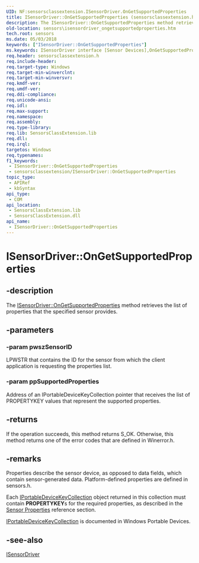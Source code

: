 ```yaml
---
UID: NF:sensorsclassextension.ISensorDriver.OnGetSupportedProperties
title: ISensorDriver::OnGetSupportedProperties (sensorsclassextension.h)
description: The ISensorDriver::OnGetSupportedProperties method retrieves the list of properties that the specified sensor provides.
old-location: sensors\isensordriver_ongetsupportedproperties.htm
tech.root: sensors
ms.date: 05/03/2018
keywords: ["ISensorDriver::OnGetSupportedProperties"]
ms.keywords: ISensorDriver interface [Sensor Devices],OnGetSupportedProperties method, ISensorDriver.OnGetSupportedProperties, ISensorDriver::OnGetSupportedProperties, OnGetSupportedProperties, OnGetSupportedProperties method [Sensor Devices], OnGetSupportedProperties method [Sensor Devices],ISensorDriver interface, sensors.isensordriver_ongetsupportedproperties, sensorsclassextension/ISensorDriver::OnGetSupportedProperties
req.header: sensorsclassextension.h
req.include-header: 
req.target-type: Windows
req.target-min-winverclnt: 
req.target-min-winversvr: 
req.kmdf-ver: 
req.umdf-ver: 
req.ddi-compliance: 
req.unicode-ansi: 
req.idl: 
req.max-support: 
req.namespace: 
req.assembly: 
req.type-library: 
req.lib: SensorsClassExtension.lib
req.dll: 
req.irql: 
targetos: Windows
req.typenames: 
f1_keywords:
 - ISensorDriver::OnGetSupportedProperties
 - sensorsclassextension/ISensorDriver::OnGetSupportedProperties
topic_type:
 - APIRef
 - kbSyntax
api_type:
 - COM
api_location:
 - SensorsClassExtension.lib
 - SensorsClassExtension.dll
api_name:
 - ISensorDriver::OnGetSupportedProperties
---
```


# ISensorDriver::OnGetSupportedProperties


## -description

The <a href="/windows-hardware/drivers/ddi/sensorsclassextension/nf-sensorsclassextension-isensordriver-ongetsupportedproperties">ISensorDriver::OnGetSupportedProperties</a> method retrieves the list of properties that the specified sensor provides.

## -parameters

### -param pwszSensorID

LPWSTR that contains the ID for the sensor from which the client application is requesting the properties list.

### -param ppSupportedProperties

 Address of an IPortableDeviceKeyCollection pointer that receives the list of PROPERTYKEY values that represent the supported properties.

## -returns

If the operation succeeds, this method returns S_OK. Otherwise, this method returns one of the error codes that are defined in Winerror.h.

## -remarks

Properties describe the sensor device, as opposed to data fields, which contain sensor-generated data. Platform-defined properties are defined in sensors.h.

Each <a href="/windows-hardware/drivers/ddi/portabledevicetypes/nn-portabledevicetypes-iportabledevicekeycollection">IPortableDeviceKeyCollection</a> object returned in this collection must contain <b>PROPERTYKEY</b>s for the  required properties, as described in the <a href="/windows-hardware/drivers/sensors/sensor-properties2">Sensor Properties</a> reference section.

<a href="/windows-hardware/drivers/ddi/portabledevicetypes/nn-portabledevicetypes-iportabledevicekeycollection">IPortableDeviceKeyCollection</a> is documented in Windows Portable Devices.

## -see-also

<a href="/windows-hardware/drivers/ddi/sensorsclassextension/nn-sensorsclassextension-isensordriver">ISensorDriver</a>

